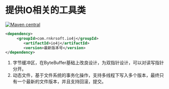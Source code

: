 # 提供IO相关的工具类

[![Maven central](https://maven-badges.herokuapp.com/maven-central/com.rnkrsoft.io4j/io4j/badge.svg)](http://search.maven.org/#search|ga|1|g%3A%22com.rnkrsoft.io4j%22%20AND%20a%3A%22io4j%22)

```xml
<dependency>
     <groupId>com.rnkrsoft.io4j</groupId>
        <artifactId>io4j</artifactId>
        <version>最新版本号</version>
</dependency>
```

1. 字节缓冲区，在ByteBuffer基础上改良设计，为双指针设计，可以对读写指针分开。
2. 动态文件，基于文件系统的事务化操作，支持多线程下写入多个版本，最终只有一个最新的文件版本，并且支持回滚，提交。


